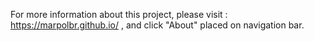 For more information about this project, please visit : https://marpolbr.github.io/ , and click "About" placed on navigation bar.
